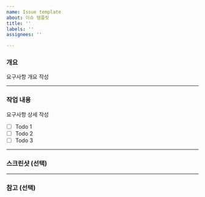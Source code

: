 ```yaml
---
name: Issue template
about: 이슈 템플릿
title: ''
labels: ''
assignees: ''

---
```


### 개요

요구사항 개요 작성

---

### 작업 내용

요구사항 상세 작성

- [ ] Todo 1
- [ ] Todo 2
- [ ] Todo 3

---

### 스크린샷 (선택)

---

### 참고 (선택)
